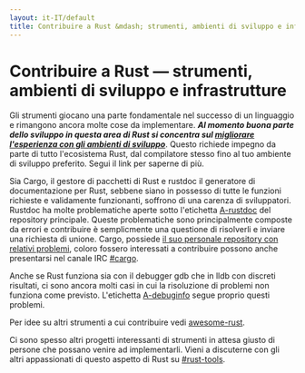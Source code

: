 ```yaml
---
layout: it-IT/default
title: Contribuire a Rust &mdash; strumenti, ambienti di sviluppo e infrastrutture &middot; Linguaggio di programmazione Rust
---
```


# Contribuire a Rust &mdash; strumenti, ambienti di sviluppo e infrastrutture

Gli strumenti giocano una parte fondamentale nel successo di un linguaggio
e rimangono ancora molte cose da implementare.
***Al momento buona parte dello sviluppo in questa area di Rust si concentra
sul [migliorare l'esperienza con gli ambienti di sviluppo][ides]***.
Questo richiede impegno da parte di tutto l'ecosistema Rust, dal compilatore
stesso fino al tuo ambiente di sviluppo preferito.
Segui il link per saperne di più.

Sia Cargo, il gestore di pacchetti di Rust e rustdoc
il generatore di documentazione per Rust, sebbene
siano in possesso di tutte le funzioni richieste e 
validamente funzionanti, soffrono di una carenza di sviluppatori.
Rustdoc ha molte problematiche aperte sotto l'etichetta
[A-rustdoc] del repository principale.
Queste problematiche sono principalmente composte da
errori e contribuire è semplicmente una questione di 
risolverli e inviare una richiesta di unione.
Cargo, possiede [il suo personale repository con relativi problemi][Cargo],
coloro fossero interessati a contribuire possono anche presentarsi
nel canale IRC [#cargo].

Anche se Rust funziona sia con il debugger gdb che in lldb con discreti
risultati, ci sono ancora molti casi in cui la risoluzione di problemi
non funziona come previsto. L'etichetta [A-debuginfo] segue proprio
questi problemi.

Per idee su altri strumenti a cui contribuire vedi 
[awesome-rust].

Ci sono spesso altri progetti interessanti di strumenti in attesa
giusto di persone che possano venire ad implementarli.
Vieni a discuterne con gli altri appassionati di questo aspetto di
Rust su [#rust-tools].

[#cargo]: https://client00.chat.mibbit.com/?server=irc.mozilla.org&channel=%23rustc
[#rust-tools]: https://client00.chat.mibbit.com/?server=irc.mozilla.org&channel=%23rust-tools
[A-debuginfo]: https://github.com/rust-lang/rust/issues?q=is%3Aopen+is%3Aissue+label%3AA-debuginfo
[A-rustdoc]: https://github.com/rust-lang/rust/issues?q=is%3Aopen+is%3Aissue+label%3AA-rustdoc
[Cargo]: https://github.com/rust-lang/cargo/issues
[awesome-rust]: https://github.com/kud1ing/awesome-rust
[ides]: https://forge.rust-lang.org/ides.html
